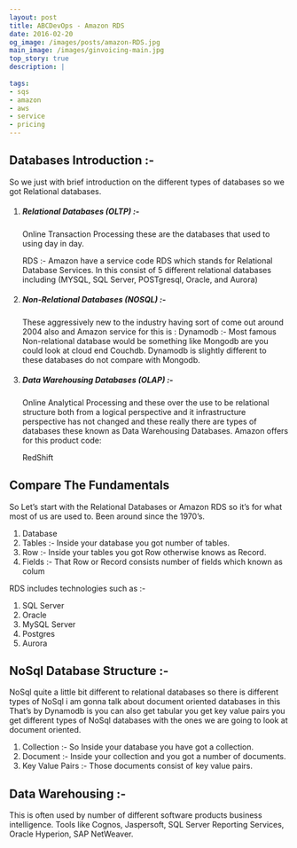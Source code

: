 ```yaml
---
layout: post
title: ABCDevOps - Amazon RDS
date: 2016-02-20
og_image: /images/posts/amazon-RDS.jpg
main_image: /images/ginvoicing-main.jpg
top_story: true
description: |
  
tags:
- sqs
- amazon
- aws
- service
- pricing
---
```


Databases Introduction :- 
---
So we just with brief introduction on the different types of databases so we got Relational databases.

1. ##### Relational Databases (OLTP) :- 
     Online Transaction Processing these are the databases that used to using day in day.

     <span>RDS :-  Amazon have a service code RDS which stands for Relational Database Services. In this consist of 5 different relational databases including (MYSQL, SQL Server, POSTgresql, Oracle, and Aurora)</span>
    

2. ##### Non-Relational Databases (NOSQL) :-     
    These aggressively new to the industry having sort of come out around 2004 also and Amazon service for this is :
     <span>Dynamodb :-  Most famous Non-relational database would be something like Mongodb are you could look at cloud end Couchdb. Dynamodb is slightly different to these databases do not compare with Mongodb.</span>
    

3. ##### Data Warehousing Databases (OLAP) :-

    Online Analytical Processing and these over the use to be relational structure both from a logical perspective and it infrastructure perspective has not changed and these really there are types of databases these known as Data Warehousing Databases. Amazon offers for this product code:
    
    <span>RedShift</span>

Compare The Fundamentals
---

So Let’s start with the Relational Databases or Amazon RDS so it’s for what most of us are used to. Been around since the 1970’s.

1. Database
2. Tables :- Inside your database you got number of tables.
3. Row :- Inside your tables you got Row otherwise knows as Record.
4. Fields :- That Row or Record consists number of fields which known as colum

RDS includes technologies such as :-

1. SQL Server
2. Oracle
3. MySQL Server
4. Postgres
5. Aurora

NoSql Database Structure :-
---

NoSql quite a little bit different to relational databases so there is different types of NoSql i am gonna talk about document oriented databases in this  That’s by Dynamodb is you can also get tabular you get key value pairs you get different types of NoSql databases with the ones we are going to look at document oriented.

1. Collection :- So Inside your database you have got a collection.
2. Document :- Inside your collection and you got a number of documents.
3. Key Value Pairs :- Those documents consist of key value pairs.

## Data Warehousing :-

This is often used by number of different software products business intelligence. Tools like Cognos, Jaspersoft, SQL Server Reporting Services, Oracle Hyperion, SAP NetWeaver.

    
